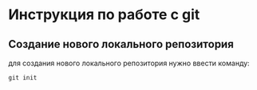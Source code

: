 # **Инструкция по работе с git**

## Создание нового локального репозитория 

для создания нового локального репозитория нужно ввести команду:

    git init 
